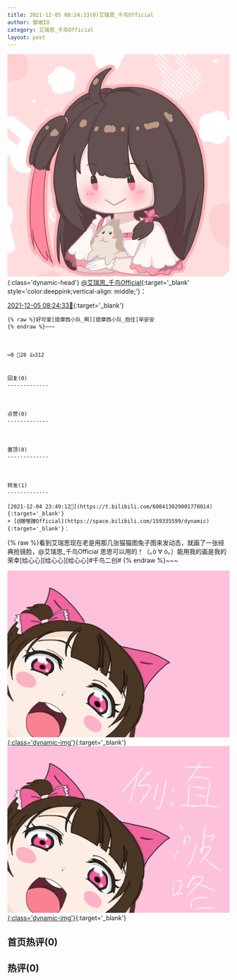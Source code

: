 ```yaml
---
title: 2021-12-05 08:24:33(0)艾瑞思_千鸟Official
author: 御坂IO
category: 艾瑞思_千鸟Official
layout: post
---
```


![img](/images/7e08840c56f251de28bdf766b647bd5fe9a5d50a.jpg){:class='dynamic-head'}
[@艾瑞思_千鸟Official](https://space.bilibili.com/1090010845/dynamic){:target='_blank' style='color:deeppink;vertical-align: middle;'}：

[2021-12-05 08:24:33🔗](https://t.bilibili.com/600545833685871565){:target='_blank'}

~~~
{% raw %}好可爱[提摩西小队_啊][提摩西小队_抱住]早安安
{% endraw %}~~~



↪️0 💬28 👍312


回复(0)
-------------



点赞(0)
-------------



置顶(0)
-------------



转发(1)
-------------

[2021-12-04 23:49:12🔗](https://t.bilibili.com/600413029001778014){:target='_blank'}
+ [@蹭哩蹭Official](https://space.bilibili.com/159335599/dynamic){:target='_blank'}：
~~~
{% raw %}看到艾瑞思现在老是用那几张猫猫图兔子图来发动态，就画了一张经典抢镜脸，@艾瑞思_千鸟Official 思思可以用的！（｡ò ∀ ó｡）能用我的画是我的荣幸[给心心][给心心][给心心]#千鸟二创#
{% endraw %}~~~


[![img](/images/4cfd5d7b26d5956a3e62b63e3e201a47d28fcb4c.png){:class='dynamic-img'}](/images/4cfd5d7b26d5956a3e62b63e3e201a47d28fcb4c.png){:target='_blank'}
[![img](/images/85624f2c0ad3220a40f3d026241d4f7c04a43a05.png){:class='dynamic-img'}](/images/85624f2c0ad3220a40f3d026241d4f7c04a43a05.png){:target='_blank'}




首页热评(0)
-------------



热评(0)
-------------



